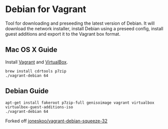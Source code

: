 # Debian for Vagrant

Tool for downloading and preseeding the latest version of Debian.
It will download the network installer, install Debian using a preseed
config, install guest additions and export it to the Vagrant box format.

## Mac OS X Guide

Install [Vagrant](http://www.vagrantup.com/downloads.html) and
[VirtualBox](https://www.virtualbox.org/wiki/Downloads).

    brew install cdrtools p7zip
    ./vagrant-debian 64

## Debian Guide

    apt-get install fakeroot p7zip-full genisoimage vagrant virtualbox virtualbox-guest-additions-iso
    ./vagrant-debian 64

Forked off [joneskoo/vagrant-debian-squeeze-32](https://github.com/joneskoo/vagrant-debian-squeeze-32)

